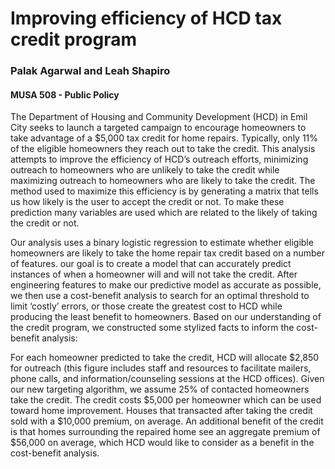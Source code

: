 # Improving efficiency of HCD tax credit program
### Palak Agarwal and Leah Shapiro 
#### MUSA 508 - Public Policy

The Department of Housing and Community Development (HCD) in Emil City seeks to launch a targeted campaign to encourage homeowners to take advantage of a $5,000 tax credit for home repairs. Typically, only 11% of the eligible homeowners they reach out to take the credit. This analysis attempts to improve the efficiency of HCD’s outreach efforts, minimizing outreach to homeowners who are unlikely to take the credit while maximizing outreach to homeowners who are likely to take the credit.
The method used to maximize this efficiency is by generating a matrix that tells us how likely is the user to accept the credit or not. To make these prediction many variables are used which are related to the likely of taking the credit or not.

Our analysis uses a binary logistic regression to estimate whether eligible homeowners are likely to take the home repair tax credit based on a number of features. our goal is to create a model that can accurately predict instances of when a homeowner will and will not take the credit. After engineering features to make our predictive model as accurate as possible, we then use a cost-benefit analysis to search for an optimal threshold to limit ‘costly’ errors, or those create the greatest cost to HCD while producing the least benefit to homeowners. Based on our understanding of the credit program, we constructed some stylized facts to inform the cost-benefit analysis:

For each homeowner predicted to take the credit, HCD will allocate $2,850 for outreach (this figure includes staff and resources to facilitate mailers, phone calls, and information/counseling sessions at the HCD offices).
Given our new targeting algorithm, we assume 25% of contacted homeowners take the credit.
The credit costs $5,000 per homeowner which can be used toward home improvement.
Houses that transacted after taking the credit sold with a $10,000 premium, on average.
An additional benefit of the credit is that homes surrounding the repaired home see an aggregate premium of $56,000 on average, which HCD would like to consider as a benefit in the cost-benefit analysis.
